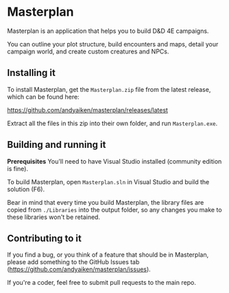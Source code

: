 # Masterplan

Masterplan is an application that helps you to build D&D 4E campaigns.

You can outline your plot structure, build encounters and maps, detail your campaign world, and create custom creatures and NPCs.

## Installing it

To install Masterplan, get the `Masterplan.zip` file from the latest release, which can be found here:

https://github.com/andyaiken/masterplan/releases/latest

Extract all the files in this zip into their own folder, and run `Masterplan.exe`.

## Building and running it

**Prerequisites** You'll need to have Visual Studio installed (community edition is fine).

To build Masterplan, open `Masterplan.sln` in Visual Studio and build the solution (F6).

Bear in mind that every time you build Masterplan, the library files are copied from `./Libraries` into the output folder, so any changes you make to these libraries won't be retained.

## Contributing to it

If you find a bug, or you think of a feature that should be in Masterplan, please add something to the GitHub Issues tab (https://github.com/andyaiken/masterplan/issues).

If you're a coder, feel free to submit pull requests to the main repo.
